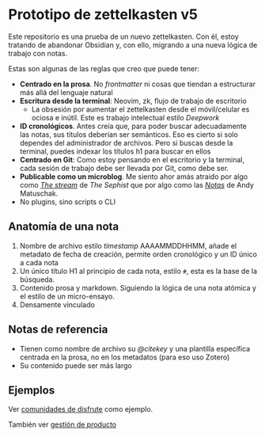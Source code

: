 # Prototipo de zettelkasten v5

Este repositorio es una prueba de un nuevo zettelkasten. Con él, estoy tratando de abandonar Obsidian y, con ello, migrando a una nueva lógica de trabajo con notas.

Estas son algunas de las reglas que creo que puede tener:

- **Centrado en la prosa**. No *frontmatter* ni cosas que tiendan a estructurar más allá del lenguaje natural
- **Escritura desde la terminal**: Neovim, zk, flujo de trabajo de escritorio
    - La obsesión por aumentar el zettelkasten desde el móvil/celular es ociosa e inútil. Este es trabajo intelectual estilo *Deepwork*
- **ID cronológicos**. Antes creía que, para poder buscar adecuadamente las notas, sus títulos deberían ser semánticos. Eso es cierto si solo dependes del administrador de archivos. Pero si buscas desde la terminal, puedes indexar los títulos h1 para buscar en ellos
- **Centrado en Git**: Como estoy pensando en el escritorio y la terminal, cada sesión de trabajo debe ser llevada por Git, como debe ser.
- **Publicable como un microblog**. Me siento ahor amás atraido por algo como [*The stream*](https://stream.thesephist.com/) de *The Sephist* que por algo como las [*Notas*](https://notes.andymatuschak.org/About_these_notes) de Andy Matuschak.
- No plugins, sino scripts o CLI

## Anatomía de una nota

1. Nombre de archivo estilo *timestamp* AAAAMMDDHHMM, añade el metadato de fecha de creación, permite orden cronológico y un ID único a cada nota
2. Un único título H1 al principio de cada nota, estilo `#`, esta es la base de la búsqueda.
3. Contenido prosa y markdown. Siguiendo la lógica de una nota atómica y el estilo de un micro-ensayo.
4. Densamente vinculado

## Notas de referencia

- Tienen como nombre de archivo su *@citekey* y una plantilla específica centrada en la prosa, no en los metadatos (para eso uso Zotero)
- Su contenido puede ser más largo

## Ejemplos

Ver [comunidades de disfrute](202506042053.md) como ejemplo.

También ver [gestión de producto](202506042136.md)
